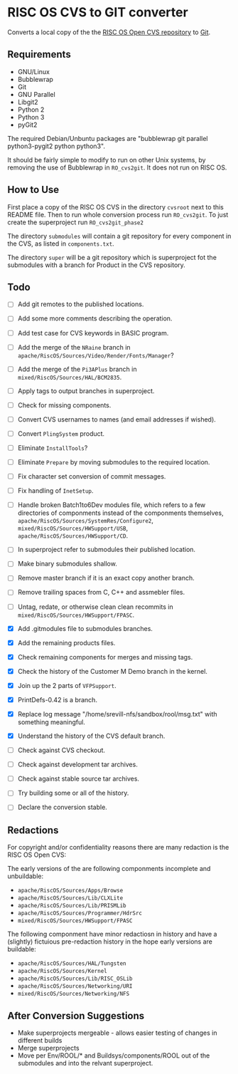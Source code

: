 # RISC OS CVS to GIT converter

Converts a local copy of the the [RISC OS Open CVS repository](https://www.riscosopen.org/content/downloads/risc-os-tarballs) to [Git](https://git-scm.com/).

## Requirements

* GNU/Linux
* Bubblewrap
* Git
* GNU Parallel
* Libgit2
* Python 2
* Python 3
* pyGit2

The required Debian/Unbuntu packages are "bubblewrap git parallel python3-pygit2 python python3".

It should be fairly simple to modify to run on other Unix systems, by removing the use of Bubblewrap in `RO_cvs2git`. It does not run on RISC OS.

## How to Use

First place a copy of the RISC OS CVS in the directory `cvsroot` next to this README file. Then to run  whole conversion process run `RO_cvs2git`. To just create the superproject run `RO_cvs2git_phase2`

The directory `submodules` will contain a git repository for every component in the CVS, as listed in `components.txt`.

The directory `super` will be a git repository which is superproject fot the submodules with a branch for Product in the CVS repository.

## Todo

 - [ ] Add git remotes to the published locations.
 - [ ] Add some more comments describing the operation.
 - [ ] Add test case for CVS keywords in BASIC program.
 - [ ] Add the merge of the `NRaine` branch in `apache/RiscOS/Sources/Video/Render/Fonts/Manager`?
 - [ ] Add the merge of the `Pi3APlus` branch in `mixed/RiscOS/Sources/HAL/BCM2835`.
 - [ ] Apply tags to output branches in superproject.
 - [ ] Check for missing components.
 - [ ] Convert CVS usernames to names (and email addresses if wished).
 - [ ] Convert `PlingSystem` product.
 - [ ] Eliminate `InstallTools`?
 - [ ] Eliminate `Prepare` by moving submodules to the required location.
 - [ ] Fix character set conversion of commit messages.
 - [ ] Fix handling of `InetSetup`.
 - [ ] Handle broken Batch1to6Dev modules file, which refers to a few directories of componments instead of the componments themselves, `apache/RiscOS/Sources/SystemRes/Configure2`, `mixed/RiscOS/Sources/HWSupport/USB`, `apache/RiscOS/Sources/HWSupport/CD`.
 - [ ] In superproject refer to submodules their published location.
 - [ ] Make binary submodules shallow.
 - [ ] Remove master branch if it is an exact copy another branch.
 - [ ] Remove trailing spaces from C, C++ and assmebler files.
 - [ ] Untag, redate, or otherwise clean clean recommits in `mixed/RiscOS/Sources/HWSupport/FPASC`.

 - [x] Add .gitmodules file to submodules branches.
 - [x] Add the remaining products files.
 - [x] Check remaining components for merges and missing tags.
 - [x] Check the history of the Customer M Demo branch in the kernel.
 - [x] Join up the 2 parts of `VFPSupport`.
 - [x] PrintDefs-0.42 is a branch.
 - [x] Replace log message "/home/srevill-nfs/sandbox/rool/msg.txt" with something meaningful.
 - [x] Understand the history of the CVS default branch.

 - [ ] Check against CVS checkout.
 - [ ] Check against development tar archives.
 - [ ] Check against stable source tar archives.
 - [ ] Try building some or all of the history.
 - [ ] Declare the conversion stable.

## Redactions

For copyright and/or confidentiality reasons there are many redaction is the RISC OS Open CVS:

The early versions of the are following componments incomplete and unbuildable:

* `apache/RiscOS/Sources/Apps/Browse`
* `apache/RiscOS/Sources/Lib/CLXLite`
* `apache/RiscOS/Sources/Lib/PRISMLib`
* `apache/RiscOS/Sources/Programmer/HdrSrc`
* `mixed/RiscOS/Sources/HWSupport/FPASC`

The following componment have minor redactiosn in history and have a (slightly) fictuious pre-redaction history in the hope early versions are buildable:

* `apache/RiscOS/Sources/HAL/Tungsten`
* `apache/RiscOS/Sources/Kernel`
* `apache/RiscOS/Sources/Lib/RISC_OSLib`
* `apache/RiscOS/Sources/Networking/URI`
* `mixed/RiscOS/Sources/Networking/NFS`

 ## After Conversion Suggestions

 * Make superprojects mergeable - allows easier testing of changes in different builds
 * Merge superprojects
 * Move per Env/ROOL/* and Buildsys/components/ROOL out of the submodules and into the relvant superproject.
